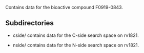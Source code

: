 Contains data for the bioactive compound F0919-0843.

## Subdirectories

- cside/ contains data for the C-side search space on rv1821.

- nside/ contains data for the N-side search space on rv1821.

